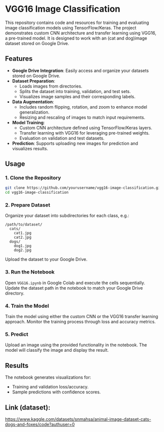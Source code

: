 # VGG16 Image Classification

This repository contains code and resources for training and evaluating image classification models using TensorFlow/Keras. The project demonstrates custom CNN architecture and transfer learning using VGG16, a pre-trained model. It is designed to work with an (cat and dog)image dataset stored on Google Drive.

## Features

- **Google Drive Integration**: Easily access and organize your datasets stored on Google Drive.
- **Dataset Preparation**:
  - Loads images from directories.
  - Splits the dataset into training, validation, and test sets.
  - Visualizes image samples and their corresponding labels.
- **Data Augmentation**:
  - Includes random flipping, rotation, and zoom to enhance model generalization.
  - Resizing and rescaling of images to match input requirements.
- **Model Training**:
  - Custom CNN architecture defined using TensorFlow/Keras layers.
  - Transfer learning with VGG16 for leveraging pre-trained weights.
  - Evaluation on validation and test datasets.
- **Prediction**: Supports uploading new images for prediction and visualizes results.

## Usage

### 1. Clone the Repository

```bash
git clone https://github.com/yourusername/vgg16-image-classification.git
cd vgg16-image-classification
```

### 2. Prepare Dataset

Organize your dataset into subdirectories for each class, e.g.:

```
/path/to/dataset/
  cats/
    cat1.jpg
    cat2.jpg
  dogs/
    dog1.jpg
    dog2.jpg
```

Upload the dataset to your Google Drive.

### 3. Run the Notebook

Open `VGG16.ipynb` in Google Colab and execute the cells sequentially. Update the dataset path in the notebook to match your Google Drive directory.

### 4. Train the Model

Train the model using either the custom CNN or the VGG16 transfer learning approach. Monitor the training process through loss and accuracy metrics.

### 5. Predict

Upload an image using the provided functionality in the notebook. The model will classify the image and display the result.

## Results

The notebook generates visualizations for:
- Training and validation loss/accuracy.
- Sample predictions with confidence scores.

## Link (dataset):
https://www.kaggle.com/datasets/snmahsa/animal-image-dataset-cats-dogs-and-foxes/code?authuser=0
